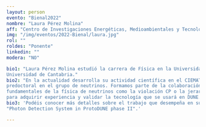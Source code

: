 ```yaml
---
layout: person
evento: "Bienal2022"
nombre: "Laura Pérez Molina"
aff: "Centro de Investigaciones Energéticas, Medioambientales y Tecnológicas (CIEMAT)"
img: "/img/eventos/2022-Bienal/laura.jpg"
rol: ""
roldes: "Ponente"
linkedin: ""
modera: "NO"

bio1: "Laura Pérez Molina estudió la carrera de Física en la Universidad Complutense de Madrid y realizó el Máster en Física de Partículas y del Cosmos en la
Universidad de Cantabria."
bio2: "En la actualidad desarrolla su actividad científica en el CIEMAT (Centro de Investigaciones Energéticas, Medioambientales y Tecnológicas) con un contrato
predoctoral en el grupo de neutrinos. Formamos parte de la colaboración internacional DUNE (Deep Underground Neutrino Experiment) que busca resolver preguntas
fundamentales de la física de neutrinos como la violación CP o la jerarquía de masas. También participamos en ProtoDUNE que es un programa de I+D en el CERN
para adquirir experiencia y validar la tecnología que se usará en DUNE."
bio3: 'Podéis conocer más detalles sobre el trabajo que desempeña en su charla de la Bienal de Física el miércoles en el simposio de Física Teórica y de Partículas,
"Photon Detection System in ProtoDUNE phase II".'

---
```


